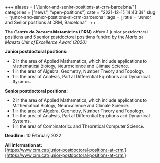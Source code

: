 +++
aliases = ["/junior-and-senior-positions-at-crm-barcelona/"]
categories = ["news", "open-positions"]
date = "2021-12-15 14:43:38"
slug = "junior-and-senior-positions-at-crm-barcelona"
tags = []
title = "Junior and Senior positions at CRM, Barcelona"
+++

The **Centre de Recerca Matemàtica (CRM)** offers 4 junior postdoctoral
positions and 5 senior postdoctoral positions funded by the *María de
Maeztu Unit of Excellence Award (2020)*

**Junior postdoctoral positions:**

-   2 in the area of Applied Mathematics, which include applications to
    Mathematical Biology, Neuroscience and Climate Science.
-   1 in the area of Algebra, Geometry, Number Theory and Topology.
-   1 in the area of Analysis, Partial Differential Equations and
    Dynamical Systems.

**Senior postdoctoral positions:**

-   2 in the area of Applied Mathematics, which include applications to
    Mathematical Biology, Neuroscience and Climate Science.
-   1 in the area of Algebra, Geometry, Number Theory and Topology.
-   1 in the area of Analysis, Partial Differential Equations and
    Dynamical Systems.
-   1 in the area of Combinatorics and Theoretical Computer Science.

**Deadline:** 10 February 2022

**All information at:**  
[https://www.crm.cat/junior-postdoctoral-positions-at-crm/](https://www.crm.cat/junior-postdoctoral-positions-at-crm/)
